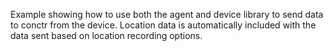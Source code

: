 Example showing how to use both the agent and device library to send data to conctr from the device.
 Location data is automatically included with the data sent based on location recording options.

